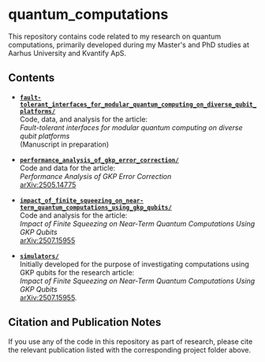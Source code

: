 # quantum_computations

This repository contains code related to my research on quantum computations, primarily developed during my Master's and PhD studies at Aarhus University and Kvantify ApS.

## Contents

- **[`fault-tolerant_interfaces_for_modular_quantum_computing_on_diverse_qubit_platforms/`](./fault-tolerant_interfaces_for_modular_quantum_computing_on_diverse_qubit_platforms/)**  
  Code, data, and analysis for the article:  
  *Fault-tolerant interfaces for modular quantum computing on diverse qubit platforms*  
  (Manuscript in preparation)  

- **[`performance_analysis_of_gkp_error_correction/`](./performance_analysis_of_gkp_error_correction/)**  
  Code and data for the article:  
  *Performance Analysis of GKP Error Correction*  
  [arXiv:2505.14775](https://arxiv.org/abs/2505.14775)  

- **[`impact_of_finite_squeezing_on_near-term_quantum_computations_using_gkp_qubits/`](./impact_of_finite_squeezing_on_near-term_quantum_computations_using_gkp_qubits/)**  
  Code and analysis for the article:  
  *Impact of Finite Squeezing on Near-Term Quantum Computations Using GKP Qubits*  
  [arXiv:2507.15955](https://arxiv.org/abs/2507.15955)  

- **[`simulators/`](./simulators/)**  
  Initially developed for the purpose of investigating computations using GKP qubits for the research article:  
  *Impact of Finite Squeezing on Near-Term Quantum Computations Using GKP Qubits*  
  [arXiv:2507.15955](https://arxiv.org/abs/2507.15955).  

## Citation and Publication Notes

If you use any of the code in this repository as part of research, please cite the relevant publication listed with the corresponding project folder above.
